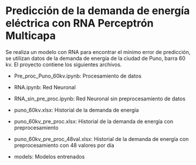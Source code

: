 # Predicción de la demanda de energía eléctrica con RNA Perceptrón Multicapa   

Se realiza un modelo con RNA para encontrar el mínimo error de predicción, se utilizan datos de la demanda de energía de la ciudad de Puno, barra 60 kv. El proyecto contiene los siguientes archivos. 
  

- Pre_proc_Puno_60kv.ipynb: Procesamiento de datos 

- RNA.ipynb: Red Neuronal  

- RNA_sin_pre_proc.ipynb: Red Neuronal sin preprocesamiento de datos 

- puno_60kv.xlsx: Historial de la demanda de energía 

- puno_60kv_pre_proc.xlsx: Historial de la demanda de energía con preprocesamiento 

- puno_60kv_pre_proc_48val.xlsx: Historial de la demanda de energía con preprocesamiento con 48 valores por día 

- models: Modelos entrenados 

 
